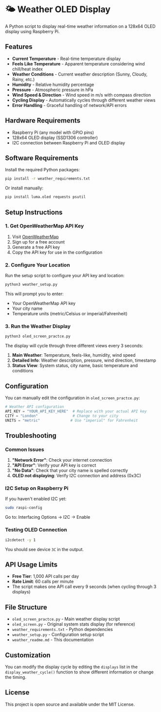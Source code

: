 # 🌤️ Weather OLED Display

A Python script to display real-time weather information on a 128x64 OLED display using Raspberry Pi.

## Features

- **Current Temperature** - Real-time temperature display
- **Feels Like Temperature** - Apparent temperature considering wind chill/heat index
- **Weather Conditions** - Current weather description (Sunny, Cloudy, Rainy, etc.)
- **Humidity** - Relative humidity percentage
- **Pressure** - Atmospheric pressure in hPa
- **Wind Speed & Direction** - Wind speed in m/s with compass direction
- **Cycling Display** - Automatically cycles through different weather views
- **Error Handling** - Graceful handling of network/API errors

## Hardware Requirements

- Raspberry Pi (any model with GPIO pins)
- 128x64 OLED display (SSD1306 controller)
- I2C connection between Raspberry Pi and OLED display

## Software Requirements

Install the required Python packages:

```bash
pip install -r weather_requirements.txt
```

Or install manually:

```bash
pip install luma.oled requests psutil
```

## Setup Instructions

### 1. Get OpenWeatherMap API Key

1. Visit [OpenWeatherMap](https://openweathermap.org/api)
2. Sign up for a free account
3. Generate a free API key
4. Copy the API key for use in the configuration

### 2. Configure Your Location

Run the setup script to configure your API key and location:

```bash
python3 weather_setup.py
```

This will prompt you to enter:

- Your OpenWeatherMap API key
- Your city name
- Temperature units (metric/Celsius or imperial/Fahrenheit)

### 3. Run the Weather Display

```bash
python3 oled_screen_practce.py
```

The display will cycle through three different views every 3 seconds:

1. **Main Weather**: Temperature, feels-like, humidity, wind speed
2. **Detailed Info**: Weather description, pressure, wind direction, timestamp
3. **Status View**: System status, city name, basic temperature and conditions

## Configuration

You can manually edit the configuration in `oled_screen_practce.py`:

```python
# Weather API configuration
API_KEY = "YOUR_API_KEY_HERE"  # Replace with your actual API key
CITY = "London"                # Change to your city
UNITS = "metric"              # Use "imperial" for Fahrenheit
```

## Troubleshooting

### Common Issues

1. **"Network Error"**: Check your internet connection
2. **"API Error"**: Verify your API key is correct
3. **"No Data"**: Check that your city name is spelled correctly
4. **OLED not displaying**: Verify I2C connection and address (0x3C)

### I2C Setup on Raspberry Pi

If you haven't enabled I2C yet:

```bash
sudo raspi-config
```

Go to: Interfacing Options → I2C → Enable

### Testing OLED Connection

```bash
i2cdetect -y 1
```

You should see device `3C` in the output.

## API Usage Limits

- **Free Tier**: 1,000 API calls per day
- **Rate Limit**: 60 calls per minute
- The script makes one API call every 9 seconds (when cycling through 3 displays)

## File Structure

- `oled_screen_practce.py` - Main weather display script
- `oled_screen.py` - Original system stats display (for reference)
- `weather_requirements.txt` - Python dependencies
- `weather_setup.py` - Configuration setup script
- `weather_readme.md` - This documentation

## Customization

You can modify the display cycle by editing the `displays` list in the `display_weather_cycle()` function to show different information or change the timing.

## License

This project is open source and available under the MIT License.
